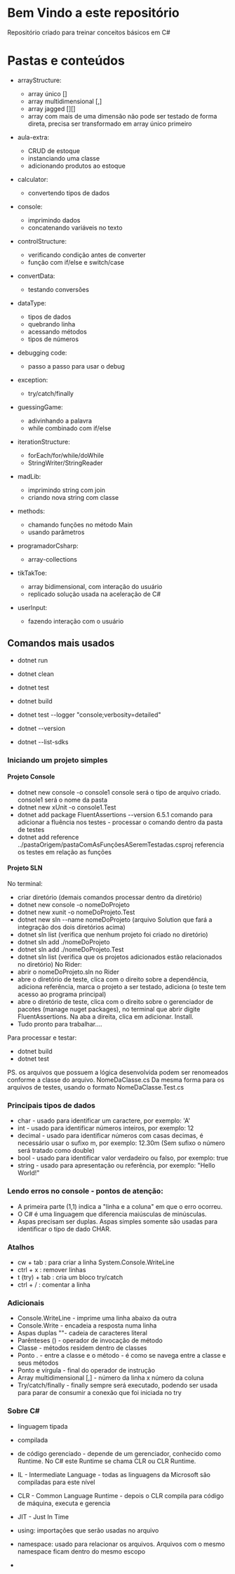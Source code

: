 # Bem Vindo a este repositório

Repositório criado para treinar conceitos básicos em C#

# Pastas e conteúdos

- arrayStructure:
    - array único []
    - array multidimensional [,]
    - array jagged [][]
    - array com mais de uma dimensão  não pode ser testado de forma direta, precisa ser transformado em array único primeiro

- aula-extra:
    - CRUD de estoque
    - instanciando uma classe
    - adicionando produtos ao estoque

- calculator:
    - convertendo tipos de dados

- console: 
    - imprimindo dados
    - concatenando variáveis no texto

- controlStructure:
    - verificando condição antes de converter
    - função com if/else e switch/case

- convertData:
    - testando conversões

- dataType:
    - tipos de dados
    - quebrando linha
    - acessando métodos
    - tipos de números

- debugging code:
    - passo a passo para usar o debug

- exception:
    - try/catch/finally

- guessingGame:
    - adivinhando a palavra
    - while combinado com if/else

- iterationStructure:
    - forEach/for/while/doWhile
    - StringWriter/StringReader

- madLib:
    - imprimindo string com join
    - criando nova string com classe

- methods:
    - chamando funções no método Main
    - usando parâmetros

- programadorCsharp:
    - array-collections

- tikTakToe:
    - array bidimensional, com interação do usuário
    - replicado solução usada na aceleração de C#

- userInput:
    - fazendo interação com o usuário

## Comandos mais usados

- dotnet run
- dotnet clean
- dotnet test
- dotnet build
- dotnet test --logger "console;verbosity=detailed"

- dotnet --version
- dotnet --list-sdks

### Iniciando um projeto simples

#### Projeto Console
- dotnet new console -o console1
    console será o tipo de arquivo criado. console1 será o nome da pasta
- dotnet new xUnit -o console1.Test
- dotnet add package FluentAssertions --version 6.5.1
    comando para adicionar a fluência nos testes - processar o comando dentro da pasta de testes
- dotnet add reference ../pastaOrigem/pastaComAsFunçõesASeremTestadas.csproj
    referencia os testes em relação as funções

#### Projeto SLN
No terminal:
- criar diretório (demais comandos processar dentro da diretório)
- dotnet new console -o nomeDoProjeto
- dotnet new xunit -o nomeDoProjeto.Test
- dotnet new sln --name nomeDoProjeto (arquivo Solution que fará a integração dos dois diretórios acima)
- dotnet sln list (verifica que nenhum projeto foi criado no diretório)
- dotnet sln add ./nomeDoProjeto
- dotnet sln add ./nomeDoProjeto.Test
- dotnet sln list (verifica que os projetos adicionados estão relacionados no diretório)
No Rider:
- abrir o nomeDoProjeto.sln no Rider
- abre o diretório de teste, clica com o direito sobre a dependência, adiciona referência, marca o projeto a ser testado, adiciona (o teste tem acesso ao programa principal)
- abre o diretório de teste, clica com o direito sobre o gerenciador de pacotes (manage nuget packages), no terminal que abrir digite FluentAssertions. Na aba a direita, clica em adicionar. Install.
- Tudo pronto para trabalhar....

Para processar e testar:
 - dotnet build
 - dotnet test

PS. os arquivos que possuem a lógica desenvolvida podem ser renomeados conforme a classe do arquivo. NomeDaClasse.cs
Da mesma forma para os arquivos de testes, usando o formato NomeDaClasse.Test.cs

### Principais tipos de dados

- char - usado para identificar um caractere, por exemplo: 'A'
- int - usado para identificar números inteiros, por exemplo: 12
- decimal - usado para identificar números com casas decimas, é necessário usar o sufixo m, por exemplo: 12.30m (Sem sufixo o número será tratado como double)
- bool - usado para identificar valor verdadeiro ou falso, por exemplo: true
- string - usado para apresentação ou referência, por exemplo: "Hello World!"

### Lendo erros no console - pontos de atenção:

 - A primeira parte (1,1) indica a "linha e a coluna" em que o erro ocorreu.
 - O C# é uma linguagem que diferencia maiúsculas de minúsculas.
 - Aspas precisam ser duplas. Aspas simples somente são usadas para identificar o tipo de dado CHAR.

### Atalhos

- cw + tab : para criar a linha System.Console.WriteLine
- ctrl + x : remover linhas
- t (try) + tab : cria um bloco try/catch
- ctrl + / : comentar a linha

### Adicionais

- Console.WriteLine - imprime uma linha abaixo da outra
- Console.Write - encadeia a resposta numa linha
- Aspas duplas ""- cadeia de caracteres literal
- Parênteses () - operador de invocação de método
- Classe - métodos residem dentro de classes
- Ponto . - entre a classe e o método - é como se navega entre a classe e seus métodos
- Ponto e vírgula - final do operador de instrução
- Array multidimensional [,] - número da linha x número da coluna
- Try/catch/finally - finally sempre será executado, podendo ser usada para parar de consumir a conexão que foi iniciada no try

### Sobre C#
 
- linguagem tipada
- compilada
- de código gerenciado - depende de um gerenciador, conhecido como Runtime. No C# este Runtime se chama CLR ou CLR Runtime.

- IL - Intermediate Language - todas as linguagens da Microsoft são compiladas para este nível
- CLR - Common Language Runtime - depois o CLR compila para código de máquina, executa e gerencia
- JIT - Just In Time

- using: importações que serão usadas no arquivo
- namespace: usado para relacionar os arquivos. Arquivos com o mesmo namespace ficam dentro do mesmo escopo
- 